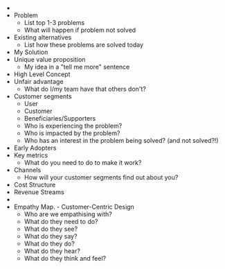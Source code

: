 -
- Problem
	- List top 1-3 problems
	- What will happen if problem not solved
- Existing alternatives
	- List how these problems are solved today
- My Solution
- Unique value proposition
	- My idea in a "tell me more" sentence
- High Level Concept
- Unfair advantage
	- What do I/my team have that others don't?
- Customer segments
	- User
	- Customer
	- Beneficiaries/Supporters
	- Who is experiencing the problem?
	- Who is impacted by the problem?
	- Who has an interest in the problem being solved? (and not solved?!)
- Early Adopters
- Key metrics
	- What do you need to do to make it work?
- Channels
	- How will your customer segments find out about you?
- Cost Structure
- Revenue Streams
-
- Empathy Map. - Customer-Centric Design
	- Who are we empathising with?
	- What do they need to do?
	- What do they see?
	- What do they say?
	- What do they do?
	- What do they hear?
	- What do they think and feel?
